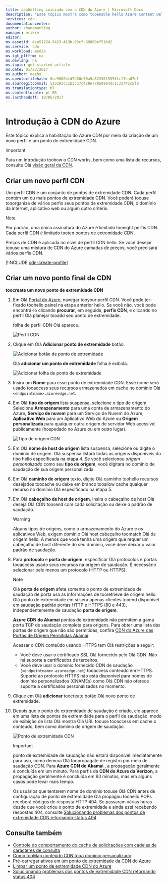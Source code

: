 ```yaml
---
title: aaaGetting iniciado com a CDN do Azure | Microsoft Docs
description: "Este tópico mostra como tooenable hello Azure Content Delivery Network (CDN). tutorial de saudação orienta na criação de saudação de um novo perfil CDN e o ponto de extremidade."
services: cdn
documentationcenter: 
author: zhangmanling
manager: erikre
editor: 
ms.assetid: 4ca51224-5423-419b-98cf-89860ef516d2
ms.service: cdn
ms.workload: media
ms.tgt_pltfrm: na
ms.devlang: na
ms.topic: get-started-article
ms.date: 01/23/2017
ms.author: mazha
ms.openlocfilehash: 0ce9802bfd7b60e70a9a62330f5593fc17ea07d1
ms.sourcegitcommit: 523283cc1b3c37c428e77850964dc1c33742c5f0
ms.translationtype: MT
ms.contentlocale: pt-BR
ms.lasthandoff: 10/06/2017
---
```

# <a name="getting-started-with-azure-cdn"></a>Introdução à CDN do Azure
Este tópico explica a habilitação do Azure CDN por meio da criação de um novo perfil e um ponto de extremidade CDN.

> [!IMPORTANT]
> Para um Introdução toohow o CDN works, bem como uma lista de recursos, consulte Olá [visão geral da CDN](cdn-overview.md).
> 
> 

## <a name="create-a-new-cdn-profile"></a>Criar um novo perfil CDN
Um perfil CDN é um conjunto de pontos de extremidade CDN.  Cada perfil contém um ou mais pontos de extremidade CDN.  Você poderá toouse tooorganize de vários perfis seus pontos de extremidade CDN, o domínio da internet, aplicativo web ou algum outro critério.

> [!NOTE]
> Por padrão, uma única assinatura do Azure é limitado tooeight perfis CDN. Cada perfil CDN é limitado tooten pontos de extremidade CDN.
> 
> Preços de CDN é aplicada no nível de perfil CDN hello. Se você desejar toouse uma mistura de CDN do Azure camadas de preços, você precisará vários perfis CDN.
> 
> 

[!INCLUDE [cdn-create-profile](../../includes/cdn-create-profile.md)]

## <a name="create-a-new-cdn-endpoint"></a>Criar um novo ponto final de CDN
**toocreate um novo ponto de extremidade CDN**

1. Em Olá [Portal do Azure](https://portal.azure.com), navegar tooyour perfil CDN.  Você pode ter-fixado toohello painel na etapa anterior hello.  Se você não, você pode encontrá-lo clicando **procurar**, em seguida, **perfis CDN**, e clicando no perfil Olá planejar tooadd seu ponto de extremidade.
   
    folha de perfil CDN Olá aparece.
   
    ![Perfil CDN][cdn-profile-settings]
2. Clique em Olá **Adicionar ponto de extremidade** botão.
   
    ![Adicionar botão de ponto de extremidade][cdn-new-endpoint-button]
   
    Olá **adicionar um ponto de extremidade** folha é exibida.
   
    ![Adicionar folha de ponto de extremidade][cdn-add-endpoint]
3. Insira um **Nome** para esse ponto de extremidade CDN.  Esse nome será usado tooaccess seus recursos armazenados em cache no domínio Olá `<endpointname>.azureedge.net`.
4. Em Olá **tipo de origem** lista suspensa, selecione o tipo de origem.  Selecione **Armazenamento** para uma conta de armazenamento do Azure, **Serviço de nuvem** para um Serviço de Nuvem do Azure, **Aplicativo Web** para um Aplicativo Web do Azure ou **Origem personalizada** para qualquer outra origem de servidor Web acessível publicamente (hospedado no Azure ou em outro lugar).
   
    ![Tipo de origem CDN](./media/cdn-create-new-endpoint/cdn-origin-type.png)
5. Em Olá **nome de host de origem** lista suspensa, selecione ou digite o domínio de origem.  Olá suspensa listará todas as origens disponíveis do tipo hello especificada na etapa 4.  Se você selecionou *origem personalizado* como seu **tipo de origem**, você digitará no domínio de saudação de sua origem personalizada.
6. Em Olá **caminho de origem** texto, digite Olá caminho toohello recursos desejados toocache ou deixe em branco tooallow cache qualquer recurso no domínio Olá especificado na etapa 5.
7. Em Olá **cabeçalho de host de origem**, insira o cabeçalho de host Olá deseja Olá CDN toosend com cada solicitação ou deixe o padrão de saudação.
   
   > [!WARNING]
   > Alguns tipos de origens, como o armazenamento do Azure e os aplicativos Web, exigem domínio Olá host cabeçalho toomatch Olá de origem hello. A menos que você tenha uma origem que requer um cabeçalho de host diferente do seu domínio, você deve deixar o valor padrão de saudação.
   > 
   > 
8. Para **protocolo** e **porta de origem**, especificar Olá protocolos e portas tooaccess usado seus recursos na origem de saudação.  É necessário selecionar pelo menos um protocolo (HTTP ou HTTPS).
   
   > [!NOTE]
   > Olá **porta de origem** afeta somente o ponto de extremidade de saudação de porta usa as informações de tooretrieve de origem hello.  Olá ponto de extremidade em si será apenas clientes tooend disponível em saudação padrão portas HTTP e HTTPS (80 e 443), independentemente de saudação **porta de origem**.  
   > 
   > **Azure CDN do Akamai** pontos de extremidade não permitem a gama porta TCP de saudação completa para origens.  Para obter uma lista das portas de origem que não são permitidas, confira [CDN do Azure das Portas de Origem Permitidas Akamai](https://msdn.microsoft.com/library/mt757337.aspx).  
   > 
   > Acessar o CDN conteúdo usando HTTPS tem Olá restrições a seguir:
   > 
   > * Você deve usar o certificado SSL Olá fornecido pelo Olá CDN. Não há suporte a certificados de terceiros.
   > * Você deve usar o domínio fornecido CDN de saudação (`<endpointname>.azureedge.net`) tooaccess conteúdo em HTTPS. Suporte ao protocolo HTTPS não está disponível para nomes de domínio personalizados (CNAMEs) como Olá CDN não oferece suporte a certificados personalizados no momento.
   > 
   > 
9. Clique em Olá **adicionar** toocreate botão Olá novo ponto de extremidade.
10. Depois que o ponto de extremidade de saudação é criado, ele aparece em uma lista de pontos de extremidade para o perfil de saudação. modo de exibição de lista Olá mostra Olá URL toouse tooaccess em cache o conteúdo, bem como domínio de origem de saudação.
    
    ![Ponto de extremidade CDN][cdn-endpoint-success]
    
    > [!IMPORTANT]
    > ponto de extremidade de saudação não estará disponível imediatamente para uso, como demora Olá toopropagate de registro por meio de saudação CDN.  Para <b>Azure CDN do Akamai</b> , a propagação geralmente é concluída em um minuto.  Para perfis da <b>CDN do Azure da Verizon</b>, a propagação geralmente é concluída em 90 minutos, mas em alguns casos pode levar mais tempo.
    > 
    > Os usuários que tentarem nome de domínio toouse Olá CDN antes de configuração de ponto de extremidade Olá propagou toohello POPs receberá códigos de resposta HTTP 404.  Se passaram várias horas desde que você criou o ponto de extremidade e ainda está recebendo respostas 404, consulte [Solucionando problemas dos pontos de extremidade CDN retornando status 404](cdn-troubleshoot-endpoint.md).
    > 
    > 

## <a name="see-also"></a>Consulte também
* [Controle do comportamento do cache de solicitações com cadeias de caracteres de consulta](cdn-query-string.md)
* [Como tooMap conteúdo CDN tooa domínio personalizado](cdn-map-content-to-custom-domain.md)
* [Pré-carregar ativos em um ponto de extremidade da CDN do Azure](cdn-preload-endpoint.md)
* [Limpar um ponto de extremidade CDN do Azure](cdn-purge-endpoint.md)
* [Solucionando problemas dos pontos de extremidade CDN retornando status 404](cdn-troubleshoot-endpoint.md)

[cdn-profile-settings]: ./media/cdn-create-new-endpoint/cdn-profile-settings.png
[cdn-new-endpoint-button]: ./media/cdn-create-new-endpoint/cdn-new-endpoint-button.png
[cdn-add-endpoint]: ./media/cdn-create-new-endpoint/cdn-add-endpoint.png
[cdn-endpoint-success]: ./media/cdn-create-new-endpoint/cdn-endpoint-success.png
